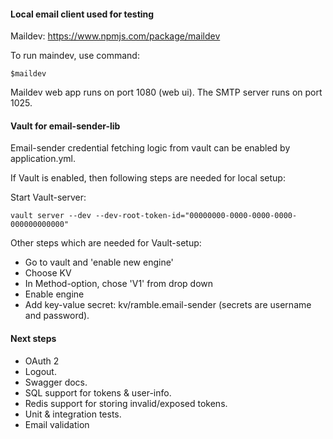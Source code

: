 #### Local email client used for testing
Maildev: https://www.npmjs.com/package/maildev

To run maindev, use command: 
```
$maildev
```
Maildev web app runs on port 1080 (web ui). The SMTP server runs on port 1025.

#### Vault for email-sender-lib
Email-sender credential fetching logic from vault can be enabled by application.yml.

If Vault is enabled, then following steps are needed for local setup:

Start Vault-server:
```
vault server --dev --dev-root-token-id="00000000-0000-0000-0000-000000000000"
```
Other steps which are needed for Vault-setup:
- Go to vault and 'enable new engine'
- Choose KV
- In Method-option, chose 'V1' from drop down
- Enable engine
- Add key-value secret: kv/ramble.email-sender (secrets are username and password).

#### Next steps
* OAuth 2
* Logout.
* Swagger docs.
* SQL support for tokens & user-info.
* Redis support for storing invalid/exposed tokens.
* Unit & integration tests.
* Email validation